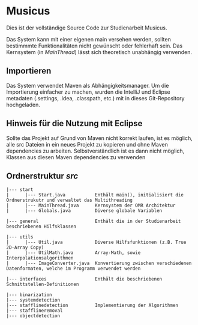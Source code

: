 # Musicus

Dies ist der vollständige Source Code zur Studienarbeit Musicus.

Das System kann mit einer eigenen main versehen werden, sollten bestimmmte Funktionalitäten nicht gewünscht oder fehlerhaft sein.
Das Kernsystem (in *MainThread*) lässt sich theoretisch unabhängig verwenden.

## Importieren

Das System verwendet Maven als Abhängigkeitsmanager. Um die Importierung einfacher zu machen, wurden die IntelliJ und Eclipse metadaten (.settings, .idea, .classpath, etc.) mit in dieses Git-Repository hochgeladen.

## Hinweis für die Nutzung mit Eclipse

Sollte das Projekt auf Grund von Maven nicht korrekt laufen, ist es möglich, alle src Dateien in ein neues Projekt zu kopieren und ohne Maven dependencies zu arbeiten. Selbstverständlich ist es dann nicht möglich, Klassen aus diesen Maven dependencies zu verwenden

## Ordnerstruktur *src*
```
|--- start
|      |--- Start.java           Enthält main(), initialisiert die Ordnerstrukutr und verwaltet das Multithreading
|      |--- MainThread.java      Kernsystem der OMR Architektur
|      |--- Globals.java         Diverse globale Variablen

|--- general                     Enthält die in der Studienarbeit beschriebenen Hilfsklassen

|--- utils
|      |--- Util.java            Diverse Hilfsfunktionen (z.B. True 2D-Array Copy)
|      |--- UtilMath.java        Array-Math, sowie Interpolationsalgorithmen
|      |--- ImageConverter.java  Konvertierung zwischen verschiedenen Datenformaten, welche im Programm verwendet werden

|--- interfaces                  Enthält die beschriebenen Schnittstellen-Definitionen

|--- binarization
|--- systemdetection
|--- stafflinedetection          Implementierung der Algorithmen
|--- stafflineremoval
|--- objectdetection
```
